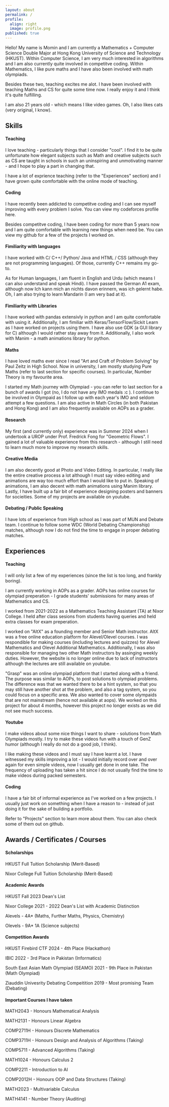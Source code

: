 ```yaml
---
layout: about
permalink: /
profile:
  align: right
  image: profile.png
published: true
---
```


Hello! My name is Momin and I am currently a Mathematics + Computer Science Double Major at Hong Kong University of Science and Technology (HKUST). Within Computer Science, I am very much interested in algorithms and I am also currently quite involved in competitve coding. Within Mathematics, I like pure maths and I have also been involved with math olympiads.

Besides these two, teaching excites me alot. I have been involved with teaching Maths and CS for quite some time now. I really enjoy it and I think it's quite fulfilling. 

I am also 21 years old - which means I like video games. Oh, I also likes cats (very original, I know).

## Skills

#### Teaching
I love teaching - particularly things that I consider "cool". I find it to be quite unfortunate how elegant subjects such as Math and creative subjects such as CS are taught in schools in such an uninspiring and unmotivating manner - and I hope to play a part in changing that. 

I have a lot of exprience teaching (refer to the "Experiences" section) and I have grown quite comfortable with the online mode of teaching. 
#### Coding
I have recently been addicted to competitve coding and I can see myself improving with every problem I solve. You can view my codeforces profile here.

Besides competitve coding, I have been coding for more than 5 years now and I am quite comfortable with learning new things when need be. You can view my github for a few of the projects I worked on. 

#### Fimiliarity with languages
I have worked with C/ C++/ Python/ Java and HTML / CSS (although they are not programming languages). Of those, currently C++ remains my go-to.

As for Human languages, I am fluent in English and Urdu (which means I can also understand and speak Hindi). I have passed the German A1 exam, although now Ich kann mich an nichts davon erinnern, was ich gelernt habe. Oh, I am also trying to learn Mandarin (I am very bad at it).
#### Fimiliarity with Libraries
I have worked with pandas extensivly in python and I am quite comfortable with using it. Additionally, I am fimiliar with Keras/TensorFlow/Sickit Learn as I have worked on projects using them. I have also use GDK (a GUI library for C) although I would rather stay away from it. Additionally, I also work with Manim - a math animations library for python. 
#### Maths
I have loved maths ever since I read "Art and Craft of Problem Solving" by Paul Zeitz in High School. Now in university, I am mostly studying Pure Maths (refer to last section for specific courses). In particular, Number Theory is my favourite area.

I started my Math journey with Olympiad - you can refer to last section for a bunch of awards I got (no, I do not have any IMO medals :c ). I continue to be involved in Olympaid as I follow up with each year's IMO and seldom attempt a few questions. I am also active in Math Circles (in both Pakistan and Hong Kong) and I am also frequently available on AOPs as a grader.  

#### Research
My first (and currently only) experience was in Summer 2024 when I undertook a UROP under Prof. Fredrick Fong for "Geometric Flows". I gained a lot of valuable experience from this research - although I still need to learn much more to improve my research skills.
#### Creative Media
I am also decently good at Photo and Video Editing. In particular, I really like the entire creative process a lot although I must say video editing and animations are way too much effort than I would like to put in. Speaking of animations, I am also decent with math animations using Manim library. Lastly, I have built up a fair bit of experience designing posters and banners for socieities. Some of my projects are available on youtube. 
#### Debating / Public Speaking
I have lots of experience from High school as I was part of MUN and Debate team. I continue to follow some WDC (World Debating Championship) matches, although now I do not find the time to engage in proper debating matches.

## Experiences

#### Teaching
I will only list a few of my experiences (since the list is too long, and frankly boring). 

I am currently working in AOPs as a grader. AOPs has online courses for olympiad preperation - I grade students' submissions for many areas of Mathematics and CS. 

I worked from 2021-2022 as a Mathematics Teaching Assistant (TA) at Nixor College. I held after class sesions from students having queries and held extra classes for exam preperation. 

I worked on "AltX" as a founding member and Senior Math instructor. AltX was a free online education platform for Alevel/Olevel courses. I was respondible for making courses (including lectures and quizzes) for Alevel Mathematics and Olevel Additional Mathematics. Additionally, I was also responsible for managing two other Math instructors by assinging weekly duties. However, the website is no longer online due to lack of instructors although the lectures are still available on youtube.

"Grasp" was an online olympiad platform that I started along with a friend. The purpose was similar to AOPs, to post solutions to olympiad problems. The difference was that we wanted there to be a hint system, so that you may still have another shot at the problem, and also a tag system, so you could focus on a specific area. We also wanted to cover some olympaids that are not mainstream (hence not available at aops). We worked on this project for about 4 months, however this project no longer exists as we did not see much success.
#### Youtube
I make videos about some nice things I want to share - solutions from Math Olympiads mostly. I try to make these videos fun with a touch of GenZ humor (although I really do not do a good job, I think).

I like making these videos and I must say I have learnt a lot. I have witnessed my skills improving a lot - I would initially record over and over again for even simple videos, now I usually get done in one take. The frequency of uploading has taken a hit since I do not usually find the time to make videos during packed semesters.
#### Coding
I have a fair bit of informal experience as I've worked on a few projects. I usually just work on something when I have a reason to - instead of just doing it for the sake of building a portfolio. 

Refer to "Projects" section to learn more about them. You can also check some of them out on github.


## Awards / Certificates / Courses

#### Scholarships
HKUST Full Tuition Scholarship (Merit-Based)

Nixor College Full Tuition Scholarship (Merit-Based)

#### Academic Awards

HKUST Fall 2023 Dean's List

Nixor College 2021 - 2022 Dean's List with Academic Distinction

Alevels - 4A* (Maths, Further Maths, Physics, Chemistry)

Olevels - 9A* 1A (Science subjects)

#### Competition Awards

HKUST Firebird CTF 2024 - 4th Place (Hackathon)

IBIC 2022 -  3rd Place in Pakistan (Informatics)

South East Asian Math Olympiad (SEAMO) 2021 - 9th Place in Pakistan (Math Olympiad)

Ziauddin Univesrity Debating Compeitition 2019 - Most promising Team (Debating)


#### Important Courses I have taken
MATH2043 - Honours Mathematical Analysis

MATH2131 - Honours Linear Algebra

COMP2711H - Honours Discrete Mathematics

COMP3711H - Honours Design and Analysis of Algorithms (Taking)

COMP5711 - Advanced Algorithms (Taking)

MATH1024 - Honours Calculus 2

COMP2211 - Introduction to AI

COMP2012H - Honours OOP and Data Structures (Taking)

MATH2023 - Multivariable Calculus

MATH4141 - Number Theory (Auditing)